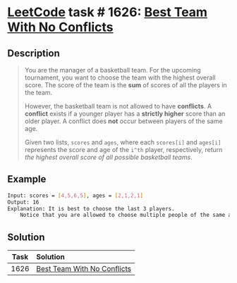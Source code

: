 # [LeetCode][leetcode] task # 1626: [Best Team With No Conflicts][task]

Description
-----------

> You are the manager of a basketball team. For the upcoming tournament,
> you want to choose the team with the highest overall score.
> The score of the team is the **sum** of scores of all the players in the team.
> 
> However, the basketball team is not allowed to have **conflicts**.
> A **conflict** exists if a younger player has a **strictly higher** score than an older player.
> A conflict does **not** occur between players of the same age.
> 
> Given two lists, `scores` and `ages`, where each `scores[i]` and `ages[i]` represents
> the score and age of the `i^th` player, respectively,
> return _the highest overall score of all possible basketball teams_.

Example
-------

```sh
Input: scores = [4,5,6,5], ages = [2,1,2,1]
Output: 16
Explanation: It is best to choose the last 3 players.
    Notice that you are allowed to choose multiple people of the same age.
```

Solution
--------

| Task | Solution                                |
|:----:|:----------------------------------------|
| 1626 | [Best Team With No Conflicts][solution] |


[leetcode]: <http://leetcode.com/>
[task]: <https://leetcode.com/problems/best-team-with-no-conflicts/>
[solution]: <https://github.com/wellaxis/praxis-leetcode/blob/main/src/main/java/com/witalis/praxis/leetcode/task/h17/p1626/option/Practice.java>
